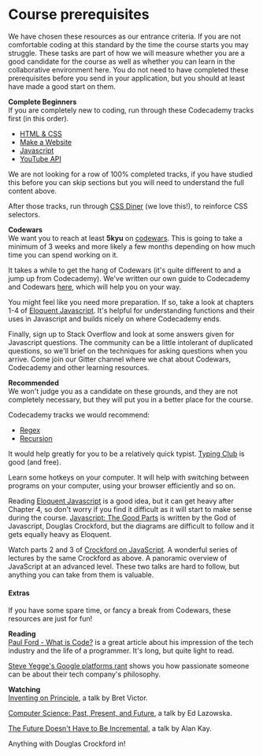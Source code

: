 # Course prerequisites

We have chosen these resources as our entrance criteria. If you are not comfortable coding at this standard by the time the course starts you may struggle. These tasks are part of how we will measure whether you are a good candidate for the course as well as whether you can learn in the collaborative environment here. You do not need to have completed these prerequisites before you send in your application, but you should at least have made a good start on them. 

**Complete Beginners**  
If you are completely new to coding, run through these Codecademy tracks first (in this order).
* [HTML & CSS](https://www.codecademy.com/learn/web)
* [Make a Website](https://www.codecademy.com/en/skills/make-a-website)
* [Javascript](https://www.codecademy.com/learn/javascript)
* [YouTube API](https://www.codecademy.com/en/tracks/youtube)

We are not looking for a row of 100% completed tracks, if you have studied this before you can skip sections but you will need to understand the full content above.

After those tracks, run through [CSS Diner](http://flukeout.github.io/) (we love this!), to reinforce CSS selectors.

**Codewars**  
We want you to reach at least **5kyu** on [codewars](http://codewars.com). This is going to take a minimum of 3 weeks and more likely a few months depending on how much time you can spend working on it.  

It takes a while to get the hang of Codewars (it's quite different to and a jump up from Codecademy). We've written our own guide to Codecademy and Codewars [here](https://github.com/codingforeveryone/learning-with-codewars-and-codecademy), which will help you on your way.

You might feel like you need more preparation. If so, take a look at chapters 1-4 of [Eloquent Javascript](http://eloquentjavascript.net/Eloquent_JavaScript.pdf).  It's helpful for understanding functions and their uses in Javascript and builds nicely on where Codecademy ends.

Finally, sign up to Stack Overflow and look at some answers given for Javascript questions. The community can be a little intolerant of duplicated questions, so we'll brief on the techniques for asking questions when you arrive. Come join our Gitter channel where we chat about Codewars, Codecademy and other learning resources.

**Recommended**  
We won't judge you as a candidate on these grounds, and they are not completely necessary, but they will put you in a better place for the course.

Codecademy tracks we would recommend:
* [Regex](https://www.codecademy.com/courses/javascript-intermediate-en-NJ7Lr/0/1)
* [Recursion](https://www.codecademy.com/courses/javascript-lesson-205/0/1)

It would help greatly for you to be a relatively quick typist. [Typing Club](https://www.typingclub.com/) is good (and free).

Learn some hotkeys on your computer. It will help with switching between programs on your computer, using your browser efficiently and so on.

Reading [Eloquent Javascript](http://eloquentjavascript.net/Eloquent_JavaScript.pdf) is a good idea, but it can get heavy after Chapter 4, so don't worry if you find it difficult as it will start to make sense during the course. [Javascript: The Good Parts](http://bdcampbell.net/javascript/book/javascript_the_good_parts.pdf) is written by the God of Javascript, Douglas Crockford, but the diagrams are difficult to follow and it gets equally heavy as Eloquent.

Watch parts 2 and 3 of [Crockford on JavaScript](https://www.youtube.com/watch?v=JxAXlJEmNMg&list=PL7664379246A246CB). A wonderful series of lectures by the same Crockford as above. A panoramic overview of JavaScript at an advanced level. These two talks are hard to follow, but anything you can take from them is valuable.

#### Extras
If you have some spare time, or fancy a break from Codewars, these resources are just for fun!

**Reading**  
[Paul Ford - What is Code?](http://www.bloomberg.com/graphics/2015-paul-ford-what-is-code/) is a great article about his impression of the tech industry and the life of a programmer. It's long, but quite light to read.

[Steve Yegge's Google platforms rant](https://plus.google.com/+RipRowan/posts/eVeouesvaVX) shows you how passionate someone can be about their tech company's philosophy.

**Watching**  
[Inventing on Principle](https://vimeo.com/36579366), a talk by Bret Victor.

[Computer Science: Past, Present, and Future](https://www.youtube.com/watch?v=5Tk09c0FQ3M&feature=youtu.be), a talk by Ed Lazowska.

[The Future Doesn't Have to Be Incremental](https://www.youtube.com/watch?v=gTAghAJcO1o&feature=youtu.be), a talk by Alan Kay.

Anything with Douglas Crockford in!
